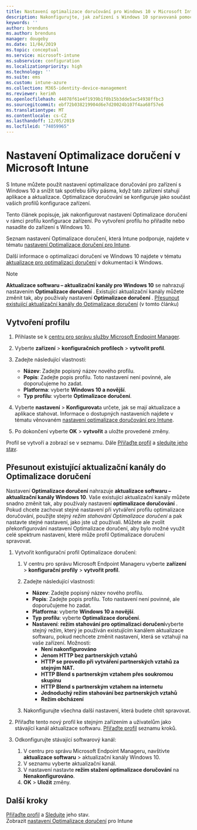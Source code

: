 ```yaml
---
title: Nastavení optimalizace doručování pro Windows 10 v Microsoft Intune – Azure | Microsoft Docs
description: Nakonfigurujte, jak zařízení s Windows 10 spravovaná pomocí služby Intune využívají optimalizaci doručování. V Intune vytvořte profil konfigurace zařízení pro instalaci aktualizací z Internetu. Přečtěte si taky, jak nahradit existující aktualizační kanály profilem Optimalizace doručení.
keywords: ''
author: brenduns
ms.author: brenduns
manager: dougeby
ms.date: 11/04/2019
ms.topic: conceptual
ms.service: microsoft-intune
ms.subservice: configuration
ms.localizationpriority: high
ms.technology: ''
ms.suite: ems
ms.custom: intune-azure
ms.collection: M365-identity-device-management
ms.reviewer: kerimh
ms.openlocfilehash: 44078f61e4f1939b1f0b15b3dde5ac54938ffbc3
ms.sourcegitcommit: ebf72b038219904d6e7d20024b107f4aa68f57e6
ms.translationtype: MT
ms.contentlocale: cs-CZ
ms.lasthandoff: 12/05/2019
ms.locfileid: "74059965"
---
```

# <a name="delivery-optimization-settings-in-microsoft-intune"></a>Nastavení Optimalizace doručení v Microsoft Intune

S Intune můžete použít nastavení optimalizace doručování pro zařízení s Windows 10 a snížit tak spotřebu šířky pásma, když tato zařízení stahují aplikace a aktualizace. Optimalizace doručování se konfiguruje jako součást vašich profilů konfigurace zařízení.  

Tento článek popisuje, jak nakonfigurovat nastavení Optimalizace doručení v rámci profilu konfigurace zařízení. Po vytvoření profilu ho přiřadíte nebo nasadíte do zařízení s Windows 10. 

Seznam nastavení Optimalizace doručení, která Intune podporuje, najdete v tématu [nastavení Optimalizace doručení pro Intune](../delivery-optimization-settings.md).  

Další informace o optimalizaci doručení ve Windows 10 najdete v tématu [aktualizace pro optimalizaci doručení](https://docs.microsoft.com/windows/deployment/update/waas-delivery-optimization) v dokumentaci k Windows.  

> [!NOTE]
> **Aktualizace softwaru – aktualizační kanály pro Windows 10** se nahrazují nastavením **Optimalizace doručení** . Existující aktualizační kanály můžete změnit tak, aby používaly nastavení **Optimalizace doručení** . [Přesunout existující aktualizační kanály do Optimalizace doručení](#move-existing-update-rings-to-delivery-optimization) (v tomto článku)

## <a name="create-the-profile"></a>Vytvoření profilu

1. Přihlaste se k [centru pro správu služby Microsoft Endpoint Manager](https://go.microsoft.com/fwlink/?linkid=2109431).

2. Vyberte **zařízení** > **konfiguračních profilech** > **vytvořit profil**.

3. Zadejte následující vlastnosti:

    - **Název**: Zadejte popisný název nového profilu.
    - **Popis**: Zadejte popis profilu. Toto nastavení není povinné, ale doporučujeme ho zadat.
    - **Platforma**: vyberte **Windows 10 a novější**.
    - **Typ profilu**: vyberte **Optimalizace doručení**.

4. Vyberte **nastavení** > **Konfigurovat**a určete, jak se mají aktualizace a aplikace stahovat. Informace o dostupných nastaveních najdete v tématu věnovaném [nastavení optimalizace doručování pro Intune](../delivery-optimization-settings.md).

5. Po dokončení vyberte **OK** > **vytvořit** a uložte provedené změny.

Profil se vytvoří a zobrazí se v seznamu. Dále [Přiřaďte profil](device-profile-assign.md) a [sledujte jeho stav](device-profile-monitor.md).

## <a name="move-existing-update-rings-to-delivery-optimization"></a>Přesunout existující aktualizační kanály do Optimalizace doručení

Nastavení **Optimalizace doručení** nahrazuje **aktualizace softwaru – aktualizační kanály Windows 10**. Vaše existující aktualizační kanály můžete snadno změnit tak, aby používaly nastavení **optimalizace doručování** . Pokud chcete zachovat stejné nastavení při vytváření profilu optimalizace doručování, použijte stejný *režim stahování Optimalizace doručení* a pak nastavte stejné nastavení, jako jste už používali. Můžete ale zvolit překonfigurování nastavení Optimalizace doručení, aby bylo možné využít celé spektrum nastavení, které může profil Optimalizace doručení spravovat.

1. Vytvořit konfigurační profil Optimalizace doručení:

    1. V centru pro správu Microsoft Endpoint Manageru vyberte **zařízení** > **konfigurační profily** > **vytvořit profil**.
    2. Zadejte následující vlastnosti:

        - **Název**: Zadejte popisný název nového profilu.
        - **Popis**: Zadejte popis profilu. Toto nastavení není povinné, ale doporučujeme ho zadat.
        - **Platforma**: vyberte **Windows 10 a novější**.
        - **Typ profilu**: vyberte **Optimalizace doručení**.
        - **Nastavení**: **režim stahování pro optimalizaci doručení**vyberte stejný režim, který je používán existujícím kanálem aktualizace softwaru, pokud nechcete změnit nastavení, která se vztahují na vaše zařízení. Možnosti:
            - **Není nakonfigurováno**
            - **Jenom HTTP bez partnerských vztahů**
            - **HTTP se provedlo při vytváření partnerských vztahů za stejným NAT.**
            - **HTTP Blend s partnerským vztahem přes soukromou skupinu**
            - **HTTP Blend s partnerským vztahem na internetu**
            - **Jednoduchý režim stahování bez partnerských vztahů**
            - **Režim obcházení**
    3. Nakonfigurujte všechna další nastavení, která budete chtít spravovat.

2. Přiřaďte tento nový profil ke stejným zařízením a uživatelům jako stávající kanál aktualizace softwaru. [Přiřaďte profil](device-profile-assign.md) seznamu kroků.

3. Odkonfigurujte stávající softwarový kanál:
    1. V centru pro správu Microsoft Endpoint Manageru, navštivte **aktualizace softwaru** > aktualizační kanály Windows 10.
    2. V seznamu vyberte aktualizační kanál.
    3. V nastavení nastavte **režim stažení optimalizace doručování** na **Nenakonfigurováno**.
    4. **OK** > **Uložit** změny.

## <a name="next-steps"></a>Další kroky

[Přiřaďte profil](device-profile-assign.md) a [Sledujte](device-profile-monitor.md) jeho stav.  
Zobrazit [nastavení Optimalizace doručení](../delivery-optimization-settings.md) pro Intune
